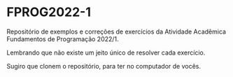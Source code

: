 # FPROG2022-1

Repositório de exemplos e correções de exercícios da Atividade Acadêmica Fundamentos de Programação 2022/1.

Lembrando que não existe um jeito único de resolver cada exercício.

Sugiro que clonem o repositório, para ter no computador de vocês.
